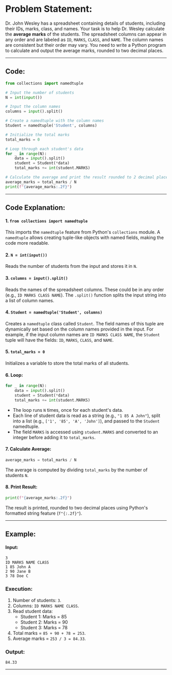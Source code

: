 # Problem Statement:

Dr. John Wesley has a spreadsheet containing details of students, including their IDs, marks, class, and names. Your task is to help Dr. Wesley calculate the **average marks** of the students. The spreadsheet columns can appear in any order and are labeled as `ID`, `MARKS`, `CLASS`, and `NAME`. The column names are consistent but their order may vary. You need to write a Python program to calculate and output the average marks, rounded to two decimal places.

---

## Code:

```python
from collections import namedtuple

# Input the number of students
N = int(input())

# Input the column names
columns = input().split()

# Create a namedtuple with the column names
Student = namedtuple('Student', columns)

# Initialize the total marks
total_marks = 0

# Loop through each student's data
for _ in range(N):
    data = input().split()
    student = Student(*data)
    total_marks += int(student.MARKS)

# Calculate the average and print the result rounded to 2 decimal places
average_marks = total_marks / N
print(f"{average_marks:.2f}")
```

---

## Code Explanation:

#### **1. `from collections import namedtuple`**
This imports the `namedtuple` feature from Python's `collections` module. A `namedtuple` allows creating tuple-like objects with named fields, making the code more readable.

#### **2. `N = int(input())`**
Reads the number of students from the input and stores it in `N`.

#### **3. `columns = input().split()`**
Reads the names of the spreadsheet columns. These could be in any order (e.g., `ID MARKS CLASS NAME`). The `.split()` function splits the input string into a list of column names.

#### **4. `Student = namedtuple('Student', columns)`**
Creates a `namedtuple` class called `Student`. The field names of this tuple are dynamically set based on the column names provided in the input. For example, if the input column names are `ID MARKS CLASS NAME`, the `Student` tuple will have the fields: `ID`, `MARKS`, `CLASS`, and `NAME`.

#### **5. `total_marks = 0`**
Initializes a variable to store the total marks of all students.

#### **6. Loop:**
```python
for _ in range(N):
    data = input().split()
    student = Student(*data)
    total_marks += int(student.MARKS)
```
- The loop runs `N` times, once for each student's data.
- Each line of student data is read as a string (e.g., `"1 85 A John"`), split into a list (e.g., `['1', '85', 'A', 'John']`), and passed to the `Student` namedtuple.
- The field `MARKS` is accessed using `student.MARKS` and converted to an integer before adding it to `total_marks`.

#### **7. Calculate Average:**
```python
average_marks = total_marks / N
```
The average is computed by dividing `total_marks` by the number of students `N`.

#### **8. Print Result:**
```python
print(f"{average_marks:.2f}")
```
The result is printed, rounded to two decimal places using Python's formatted string feature (`f"{:.2f}"`).

---

## Example:

#### Input:
```
3
ID MARKS NAME CLASS
1 85 John A
2 90 Jane B
3 78 Doe C
```

### Execution:
1. Number of students: `3`.
2. Columns: `ID MARKS NAME CLASS`.
3. Read student data:
   - Student 1: Marks = 85
   - Student 2: Marks = 90
   - Student 3: Marks = 78
4. Total marks = `85 + 90 + 78 = 253`.
5. Average marks = `253 / 3 = 84.33`.

### Output:
```
84.33
```

---

